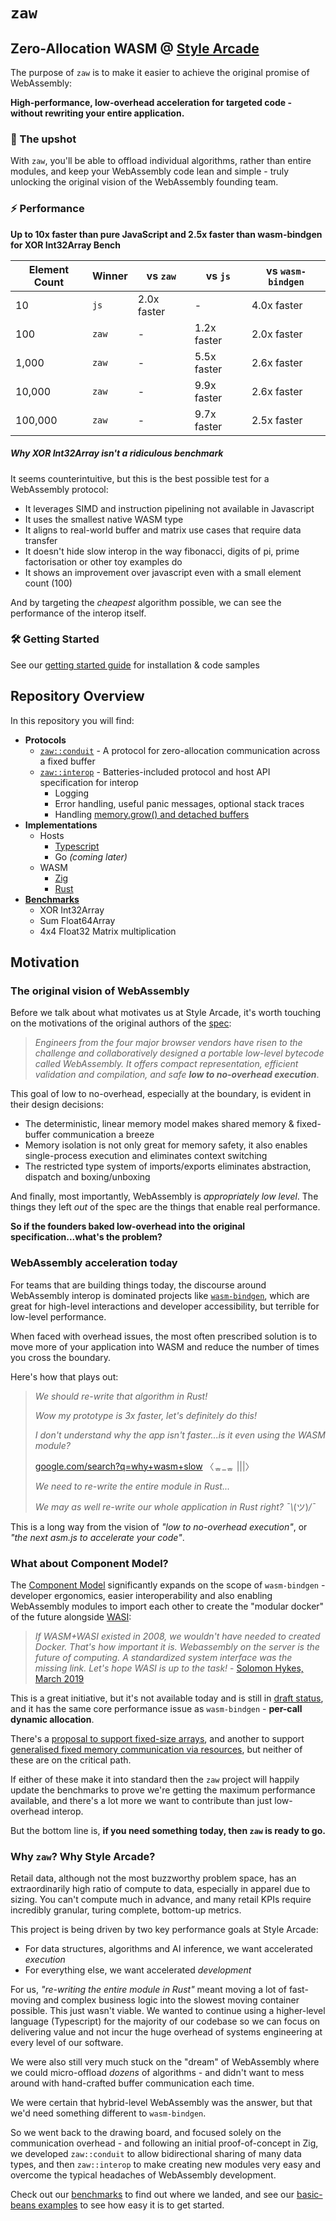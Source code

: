 # `zaw`

## Zero-Allocation WASM @ <a href="https://stylearcade.com" target="_blank">Style Arcade</a>

The purpose of `zaw` is to make it easier to achieve the original promise of WebAssembly:

**High-performance, low-overhead acceleration for targeted code - without rewriting your entire application.**

### 🎯 The upshot

With `zaw`, you'll be able to offload individual algorithms, rather than entire modules, and keep your WebAssembly code lean and simple - truly unlocking the original vision of the WebAssembly founding team.

### ⚡ Performance

**Up to 10x faster than pure JavaScript and 2.5x faster than wasm-bindgen for XOR Int32Array Bench**

| Element Count | Winner | vs `zaw`    | vs `js`     | vs `wasm-bindgen` |
| ------------- | ------ | ----------- | ----------- | ----------------- |
| 10            | `js`   | 2.0x faster | -           | 4.0x faster       |
| 100           | `zaw`  | -           | 1.2x faster | 2.0x faster       |
| 1,000         | `zaw`  | -           | 5.5x faster | 2.6x faster       |
| 10,000        | `zaw`  | -           | 9.9x faster | 2.6x faster       |
| 100,000       | `zaw`  | -           | 9.7x faster | 2.5x faster       |

##### Why XOR Int32Array _isn't_ a ridiculous benchmark

It seems counterintuitive, but this is the best possible test for a WebAssembly protocol:

- It leverages SIMD and instruction pipelining not available in Javascript
- It uses the smallest native WASM type
- It aligns to real-world buffer and matrix use cases that require data transfer
- It doesn't hide slow interop in the way fibonacci, digits of pi, prime factorisation or other toy examples do
- It shows an improvement over javascript even with a small element count (100)

And by targeting the _cheapest_ algorithm possible, we can see the performance of the interop itself.

### 🛠️ Getting Started

See our [getting started guide](docs/getting-started.md) for installation & code samples

## Repository Overview

In this repository you will find:

- **Protocols**
  - [`zaw::conduit`](docs/protocol-conduit.md) - A protocol for zero-allocation communication across a fixed buffer
  - [`zaw::interop`](docs/protocol-interop.md) - Batteries-included protocol and host API specification for interop
    - Logging
    - Error handling, useful panic messages, optional stack traces
    - Handling <a href="https://developer.mozilla.org/en-US/docs/WebAssembly/Reference/JavaScript_interface/Memory/grow#detachment_upon_growing" target="_blank">memory.grow() and detached buffers</a>
- **Implementations**
  - Hosts
    - [Typescript](implementations/host-typescript/)
    - Go _(coming later)_
  - WASM
    - [Zig](implementations/wasm-zig/)
    - [Rust](implementations/wasm-rust/)
- [**Benchmarks**](docs/benchmarks.md)
  - XOR Int32Array
  - Sum Float64Array
  - 4x4 Float32 Matrix multiplication

## Motivation

### The original vision of WebAssembly

Before we talk about what motivates us at Style Arcade, it's worth touching on the motivations of the original authors of the [spec](https://dl.acm.org/doi/10.1145/3140587.3062363):

> _Engineers from the four major browser vendors have risen to the challenge and collaboratively designed a portable low-level bytecode called WebAssembly. It offers compact representation, efficient validation and compilation, and safe **low to no-overhead execution**_.

This goal of low to no-overhead, especially at the boundary, is evident in their design decisions:

- The deterministic, linear memory model makes shared memory & fixed-buffer communication a breeze
- Memory isolation is not only great for memory safety, it also enables single-process execution and eliminates context switching
- The restricted type system of imports/exports eliminates abstraction, dispatch and boxing/unboxing

And finally, most importantly, WebAssembly is _appropriately low level_. The things they left _out_ of the spec are the things that enable real performance.

**So if the founders baked low-overhead into the original specification...what's the problem?**

### WebAssembly acceleration today

For teams that are building things today, the discourse around WebAssembly interop is dominated projects like [`wasm-bindgen`](https://github.com/rustwasm/wasm-bindgen), which are great for high-level interactions and developer accessibility, but terrible for low-level performance.

When faced with overhead issues, the most often prescribed solution is to move more of your application into WASM and reduce the number of times you cross the boundary.

Here's how that plays out:

> _We should re-write that algorithm in Rust!_
>
> _Wow my prototype is 3x faster, let's definitely do this!_
>
> _I don't understand why the app isn't faster...is it even using the WASM module?_
>
> <a href="https://google.com/search?q=why+wasm+slow" target="_blank">google.com/search?q=why+wasm+slow</a> 〈ᇂ\_ᇂ |||〉
>
> _We need to re-write the entire module in Rust..._
>
> _We may as well re-write our whole application in Rust right? ¯\\_(ツ)_/¯_

This is a long way from the vision of _"low to no-overhead execution"_, or _"the next asm.js to accelerate your code"_.

### What about Component Model?

The [Component Model](https://component-model.bytecodealliance.org/) significantly expands on the scope of `wasm-bindgen` - developer ergonomics, easier interoperability and also enabling WebAssembly modules to import each other to create the "modular docker" of the future alongside [WASI](https://wasi.dev/):

> _If WASM+WASI existed in 2008, we wouldn't have needed to created Docker. That's how important it is. Webassembly on the server is the future of computing. A standardized system interface was the missing link. Let's hope WASI is up to the task!_ - [Solomon Hykes, March 2019](https://x.com/solomonstre/status/1111004913222324225)

This is a great initiative, but it's not available today and is still in [draft status](https://eunomia.dev/blog/2025/02/16/wasi-and-the-webassembly-component-model-current-status/), and it has the same core performance issue as `wasm-bindgen` - **per-call dynamic allocation**.

There's a [proposal to support fixed-size arrays](https://github.com/WebAssembly/component-model/issues/385), and another to support [generalised fixed memory communication via resources](https://github.com/WebAssembly/component-model/issues/398), but neither of these are on the critical path.

If either of these make it into standard then the `zaw` project will happily update the benchmarks to prove we're getting the maximum performance available, and there's a lot more we want to contribute than just low-overhead interop.

But the bottom line is, **if you need something today, then `zaw` is ready to go.**

### Why `zaw`? Why Style Arcade?

Retail data, although not the most buzzworthy problem space, has an extraordinarily high ratio of compute to data, especially in apparel due to sizing. You can't compute much in advance, and many retail KPIs require incredibly granular, turing complete, bottom-up metrics.

This project is being driven by two key performance goals at Style Arcade:

- For data structures, algorithms and AI inference, we want accelerated _execution_
- For everything else, we want accelerated _development_

For us, _"re-writing the entire module in Rust"_ meant moving a lot of fast-moving and complex business logic into the slowest moving container possible. This just wasn't viable. We wanted to continue using a higher-level language (Typescript) for the majority of our codebase so we can focus on delivering value and not incur the huge overhead of systems engineering at every level of our software.

We were also still very much stuck on the "dream" of WebAssembly where we could micro-offload _dozens_ of algorithms - and didn't want to mess around with hand-crafted buffer communication each time.

We were certain that hybrid-level WebAssembly was the answer, but that we'd need something different to `wasm-bindgen`.

So we went back to the drawing board, and focused solely on the communication overhead - and following an initial proof-of-concept in Zig, we developed `zaw::conduit` to allow bidirectional sharing of many data types, and then `zaw::interop` to make creating new modules very easy and overcome the typical headaches of WebAssembly development.

Check out our [benchmarks](docs/benchmarks.md) to find out where we landed, and see our [basic-beans examples](docs/getting-started.md) to see how easy it is to get started.

